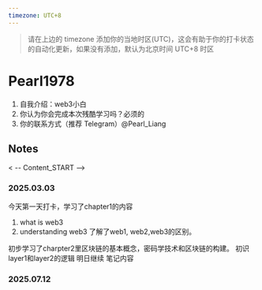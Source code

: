```yaml
---
timezone: UTC+8
---
```


> 请在上边的 timezone 添加你的当地时区(UTC)，这会有助于你的打卡状态的自动化更新，如果没有添加，默认为北京时间 UTC+8 时区


# Pearl1978
1. 自我介绍：web3小白
2. 你认为你会完成本次残酷学习吗？必须的
3. 你的联系方式（推荐 Telegram）@Pearl_Liang

## Notes

<  -- Content_START -->

### 2025.03.03
今天第一天打卡，学习了chapter1的内容
1. what is web3
2. understanding web3
了解了web1, web2,web3的区别。

初步学习了charpter2里区块链的基本概念，密码学技术和区块链的构建。
初识layer1和layer2的逻辑
明日继续
笔记内容

### 2025.07.12

<!-- Content_END -->
